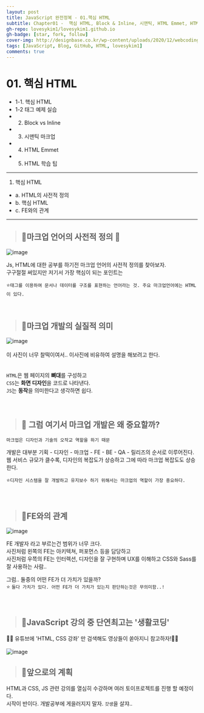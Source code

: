 ```yaml
---
layout: post
title: JavaScript 완전정복 - 01.핵심 HTML 
subtitle: Chapter01 -  핵심 HTML, Block & Inline, 시맨틱, HTML Emmet, HTML 학습 팁
gh-repo: lovesykim1/lovesykim1.github.io
gh-badge: [star, fork, follow]
cover-img: http://designbase.co.kr/wp-content/uploads/2020/12/webcoding-03-overview.jpg
tags: [JavaScript, Blog, GitHub, HTML, lovesykim1]
comments: true
---
```



# 01. 핵심 HTML
- 1-1. 핵심 HTML
- 1-2 태그 예제 실습
- 2. Block vs Inline
- 3. 시맨틱 마크업
- 4. HTML Emmet
- 5. HTML 학습 팁

***

1. 핵심 HTML
  - a. HTML의 사전적 정의
  - b. 핵심 HTML
  - c. FE와의 관계

***

> ## 🤔마크업 언어의 사전적 정의 📙 
  
![image](https://user-images.githubusercontent.com/99684282/155842913-1046d622-e035-4f5d-b28d-1bda60abf853.png)

Js, HTML에 대한 공부를 하기전 마크업 언어의 사전적 정의를 찾아보자. <BR>
구구절절 써있지만 저기서 가장 핵심이 되는 포인트는 <BR>
  
⭐`태그를 이용하여 문서나 데이터를 구조를 표현하는 언어라는 것. 주요 마크업언어에는 HTML이 있다.`
  
<BR>
  
> ## 🤔마크업 개발의 실질적 의미 
![image](http://designbase.co.kr/wp-content/uploads/2020/12/webcoding-03-overview.jpg)
<br> <br>
이 사진이 너무 찰떡이여서.. 이사진에 비유하여 설명을 해보려고 한다. <br>  <br>   
  `HTML`은 웹 페이지의 <b>뼈대</b>를 구성하고 <BR>
  `CSS`는 <b>화면 디자인</b>을 코드로 나타낸다. <BR>
  `JS`는 <b>동작</b>을 의미한다고 생각하면 쉽다. <BR><BR><BR>

> ## 📌 그럼 여기서 마크업 개발은 왜 중요할까?
`마크업은 디자인과 기술의 오작교 역할을 하기 때문`
  

개발은 대부분
기획 - 디자인 - 마크업 - FE - BE - QA - 릴리즈의 순서로 이루어진다.<BR>
  웹 서비스 규모가 클수록, 디자인의 복잡도가 상승하고 그에 따라 마크업 복잡도도 상승한다.
  
⭐`디자인 시스템을 잘 개발하고 유지보수 하기 위해서는 마크업의 역할이 가장 중요하다.`  <BR><BR><BR>

  
  
> ## 🤔FE와의 관계
  ![image](https://user-images.githubusercontent.com/99684282/155843331-b852740e-df77-44d4-94c9-df8580d15349.png)

  FE 개발자 라고 부르는건 범위가 너무 크다. <BR>
  사진처럼 왼쪽의 FE는 아키텍쳐, 퍼포먼스 등을 담당하고 <BR>
  사진처럼 우쯕의 FE는 인터렉션, 디자인을 잘 구현하며 UX를 이해하고 CSS와 Sass를 잘 사용하는 사람..<BR>
  
  그럼.. 둘중의 어떤 FE가 더 가치가 있을까?<BR>
 ⭐ `둘다 가치가 있다. 어떤 FE가 더 가치가 있는지 판단하는것은 무의미함..!`<BR><BR><BR>
  
> ## 🤔JavaScript 강의 중 단연최고는 '생활코딩'
  👩‍💻 유튜브에 'HTML, CSS 강좌' 만 검색해도 영상들이 쏟아지니 참고하자!👩‍💻 <BR><BR>
  ![image](https://user-images.githubusercontent.com/99684282/155843456-a4983041-fad4-4b7d-9e64-4d6b83136ed8.png)
  
> ## 🥰앞으로의 계획
 HTML과 CSS, JS 관련 강의를 열심히 수강하며 여러 토이프로젝트를 진행 할 예정이다. <BR>
  시작이 반이다. 개발공부에 게을러지지 말자. `갓생`을 살쟈.. 
